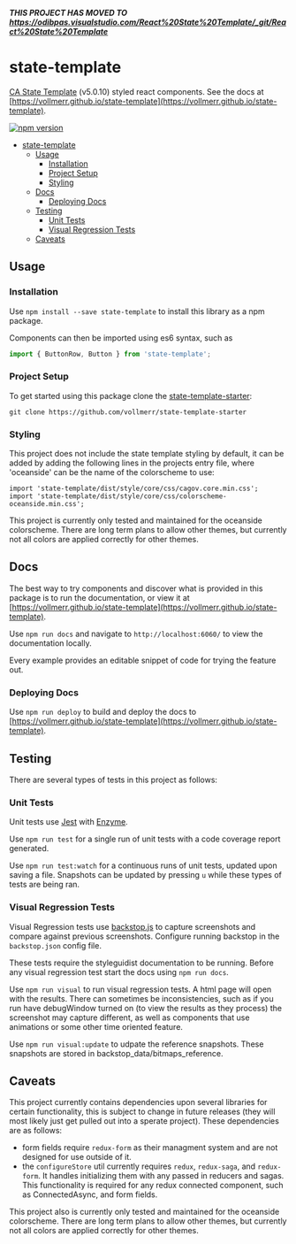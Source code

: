 ***THIS PROJECT HAS MOVED TO https://odibpas.visualstudio.com/React%20State%20Template/_git/React%20State%20Template***

# state-template
[CA State Template](https://webstandards.ca.gov/state-template-v5/) (v5.0.10) styled react components. See the docs at [https://vollmerr.github.io/state-template](https://vollmerr.github.io/state-template).

[![npm version](https://img.shields.io/npm/v/state-template.svg?style=flat)](https://www.npmjs.com/package/state-template)

- [state-template](#state-template)
  - [Usage](#Usage)
    - [Installation](#Installation)
    - [Project Setup](#Project-Setup)
    - [Styling](#Styling)
  - [Docs](#Docs)
    - [Deploying Docs](#Deploying-Docs)
  - [Testing](#Testing)
    - [Unit Tests](#Unit-Tests)
    - [Visual Regression Tests](#Visual-Regression-Tests)
  - [Caveats](#Caveats)

## Usage
### Installation
Use `npm install --save state-template` to install this library as a npm package. 

Components can then be imported using es6 syntax, such as

```jsx
import { ButtonRow, Button } from 'state-template';
```

### Project Setup
To get started using this package clone the [state-template-starter](https://github.com/vollmerr/state-template-starter):

```
git clone https://github.com/vollmerr/state-template-starter
```

### Styling
This project does not include the state template styling by default, it can be added by adding the following lines in the projects entry file, where 'oceanside' can be the name of the colorscheme to use:

```
import 'state-template/dist/style/core/css/cagov.core.min.css';
import 'state-template/dist/style/core/css/colorscheme-oceanside.min.css';
```

This project is currently only tested and maintained for the oceanside colorscheme. There are long term plans to allow other themes, but currently not all colors are applied correctly for other themes.

## Docs
The best way to try components and discover what is provided in this package is to run the documentation, or view it at [https://vollmerr.github.io/state-template](https://vollmerr.github.io/state-template).

Use `npm run docs` and navigate to `http://localhost:6060/` to view the documentation locally.

Every example provides an editable snippet of code for trying the feature out.

### Deploying Docs

Use `npm run deploy` to build and deploy the docs to [https://vollmerr.github.io/state-template](https://vollmerr.github.io/state-template).

## Testing
There are several types of tests in this project as follows:

### Unit Tests
Unit tests use [Jest](https://jestjs.io/) with [Enzyme](https://github.com/airbnb/enzyme).

Use `npm run test` for a single run of unit tests with a code coverage report generated.

Use `npm run test:watch` for a continuous runs of unit tests, updated upon saving a file. Snapshots can be updated by pressing `u` while these types of tests are being ran.

### Visual Regression Tests
Visual Regression tests use [backstop.js](https://github.com/garris/BackstopJS) to capture screenshots and compare against previous screenshots. Configure running backstop in the `backstop.json` config file.

These tests require the styleguidist documentation to be running. Before any visual regression test start the docs using `npm run docs`.

Use `npm run visual` to run visual regression tests. A html page will open with the results. There can sometimes be inconsistencies, such as if you run have debugWindow turned on (to view the results as they process) the screenshot may capture different, as well as components that use animations or some other time oriented feature.

Use `npm run visual:update` to udpate the reference snapshots. These snapshots are stored in backstop_data/bitmaps_reference.

## Caveats
This project currently contains dependencies upon several libraries for certain functionality, this is subject to change in future releases (they will most likely just get pulled out into a sperate project). These dependencies are as follows:

- form fields require `redux-form` as their managment system and are not designed for use outside of it.
- the `configureStore` util currently requires `redux`, `redux-saga`, and `redux-form`. It handles initializing them with any passed in reducers and sagas. This functionality is required for any redux connected component, such as ConnectedAsync, and form fields.

This project also is currently only tested and maintained for the oceanside colorscheme. There are long term plans to allow other themes, but currently not all colors are applied correctly for other themes.
